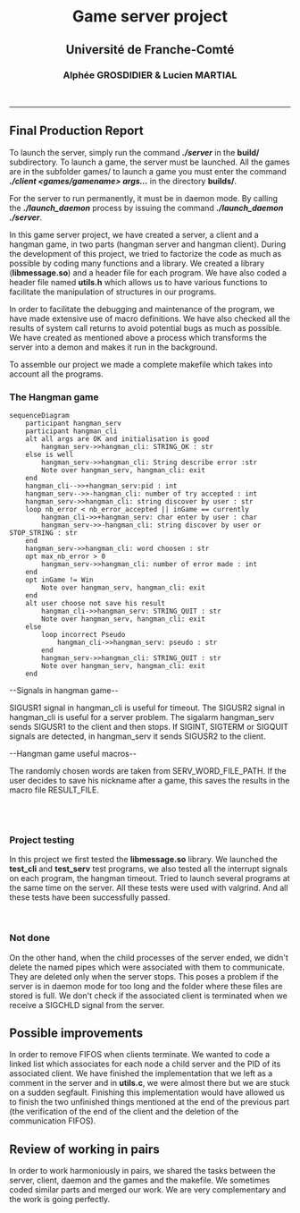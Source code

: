 # <div align="center"> Game server project </div>

## <div align="center"> Université de Franche-Comté </div>
### <div align="center"> Alphée GROSDIDIER & Lucien MARTIAL </div>

<br>
<hr>

## Final Production Report

To launch the server, simply run the command ***./server*** in the **build/** subdirectory. To launch a game, the server must be launched. All the games are in the subfolder games/ to launch a game you must enter the command ***./client <games/gamename> args...*** in the directory **builds/**.

For the server to run permanently, it must be in daemon mode. By calling the ***./launch_daemon*** process by issuing the command ***./launch_daemon ./server***.

In this game server project, we have created a server, a client and a hangman game, in two parts (hangman server and hangman client). During the development of this project, we tried to factorize the code as much as possible by coding many functions and a library.
We created a library (**libmessage.so**) and a header file for each program. We have also coded a header file named **utils.h** which allows us to have various functions to facilitate the manipulation of structures in our programs.

In order to facilitate the debugging and maintenance of the program, we have made extensive use of macro definitions. We have also checked all the results of system call returns to avoid potential bugs as much as possible. We have created as mentioned above a process which transforms the server into a demon and makes it run in the background.

To assemble our project we made a complete makefile which takes into account all the programs.

### The Hangman game

```mermaid
sequenceDiagram
    participant hangman_serv
    participant hangman_cli
    alt all args are OK and initialisation is good
        hangman_serv->>hangman_cli: STRING_OK : str
    else is well
        hangman_serv->>hangman_cli: String describe error :str
        Note over hangman_serv, hangman_cli: exit
    end
    hangman_cli-->>+hangman_serv:pid : int
    hangman_serv-->>-hangman_cli: number of try accepted : int
    hangman_serv->>hangman_cli: string discover by user : str
    loop nb_error < nb_error_accepted || inGame == currently
        hangman_cli->>+hangman_serv: char enter by user : char
        hangman_serv->>-hangman_cli: string discover by user or STOP_STRING : str
    end
    hangman_serv->>hangman_cli: word choosen : str
    opt max_nb_error > 0
        hangman_serv->>hangman_cli: number of error made : int
    end
    opt inGame != Win
        Note over hangman_serv, hangman_cli: exit
    end
    alt user choose not save his result
        hangman_cli->>hangman_serv: STRING_QUIT : str
        Note over hangman_serv, hangman_cli: exit
    else
        loop incorrect Pseudo
            hangman_cli->>hangman_serv: pseudo : str
        end
        hangman_serv->>hangman_cli: STRING_QUIT : str
        Note over hangman_serv, hangman_cli: exit
    end
```

--Signals in hangman game--

SIGUSR1 signal in hangman_cli is useful for timeout. The SIGUSR2 signal in hangman_cli is useful for a server problem.
The sigalarm hangman_serv sends SIGUSR1 to the client and then stops.
If SIGINT, SIGTERM or SIGQUIT signals are detected, in hangman_serv it sends SIGUSR2 to the client.

--Hangman game useful macros--

The randomly chosen words are taken from SERV_WORD_FILE_PATH.
If the user decides to save his nickname after a game, this saves the results in the macro file RESULT_FILE.


<br>
<br>

### Project testing

In this project we first tested the **libmessage.so** library. We launched the **test_cli** and **test_serv** test programs, we also tested all the interrupt signals on each program, the hangman timeout. Tried to launch several programs at the same time on the server. All these tests were used with valgrind. And all these tests have been successfully passed.

<br>

### Not done

On the other hand, when the child processes of the server ended, we didn't delete the named pipes which were associated with them to communicate. They are deleted only when the server stops. This poses a problem if the server is in daemon mode for too long and the folder where these files are stored is full. We don't check if the associated client is terminated when we receive a SIGCHLD signal from the server.

## Possible improvements

In order to remove FIFOS when clients terminate. We wanted to code a linked list which associates for each node a child server and the PID of its associated client.
We have finished the implementation that we left as a comment in the server and in **utils.c**, we were almost there but we are stuck on a sudden segfault. Finishing this implementation would have allowed us to finish the two unfinished things mentioned at the end of the previous part (the verification of the end of the client and the deletion of the communication FIFOS).

## Review of working in pairs

In order to work harmoniously in pairs, we shared the tasks between the server, client, daemon and the games and the makefile. We sometimes coded similar parts and merged our work. We are very complementary and the work is going perfectly.
